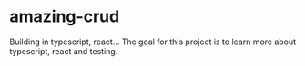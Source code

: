 # amazing-crud

Building in typescript, react...
The goal for this project is to learn more about typescript, react and testing. 